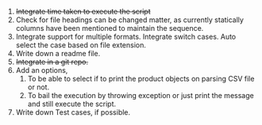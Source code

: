 1. ~~Integrate time taken to execute the script~~
2. Check for file headings can be changed matter, as currently statically columns have been mentioned to maintain the sequence.
3. Integrate support for multiple formats. Integrate switch cases. Auto select the case based on file extension.
4. Write down a readme file.
5. ~~Integrate in a git repo.~~
6. Add an options,
    1. To be able to select if to print the product objects on parsing CSV file or not.
    2. To bail the execution by throwing exception or just print the message and still execute the script.
7. Write down Test cases, if possible.
